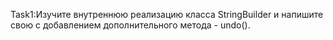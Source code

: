 Task1:Изучите внутреннюю реализацию класса StringBuilder и напишите свою с добавлением дополнительного метода - undo().